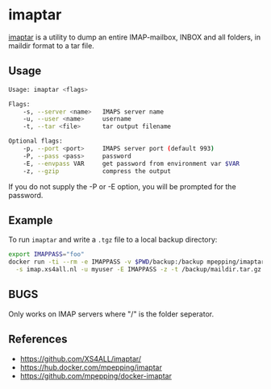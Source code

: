 # imaptar

[imaptar](https://github.com/XS4ALL/imaptar/) is a utility to dump an entire IMAP-mailbox, INBOX and all folders, in maildir format to a tar file.

## Usage

```bash
Usage: imaptar <flags>

Flags:
    -s, --server <name>   IMAPS server name
    -u, --user <name>     username
    -t, --tar <file>      tar output filename

Optional flags:
    -p, --port <port>     IMAPS server port (default 993)
    -P, --pass <pass>     password
    -E, --envpass VAR     get password from environment var $VAR
    -z, --gzip            compress the output
```

If you do not supply the -P or -E option, you will be prompted
for the password.

## Example

To run `imaptar` and write a `.tgz` file to a local backup directory:

```bash
export IMAPPASS="foo"
docker run -ti --rm -e IMAPPASS -v $PWD/backup:/backup mpepping/imaptar \
  -s imap.xs4all.nl -u myuser -E IMAPPASS -z -t /backup/maildir.tar.gz
```

## BUGS

Only works on IMAP servers where "/" is the folder seperator.

## References

* <https://github.com/XS4ALL/imaptar/>
* <https://hub.docker.com/mpepping/imaptar>
* <https://github.com/mpepping/docker-imaptar>
